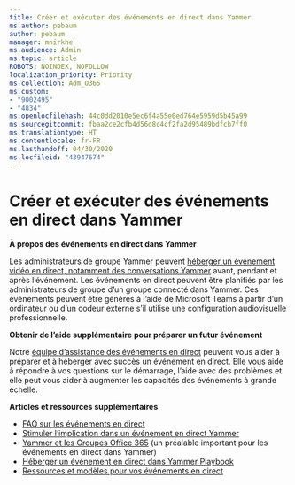 ```yaml
---
title: Créer et exécuter des événements en direct dans Yammer
ms.author: pebaum
author: pebaum
manager: mnirkhe
ms.audience: Admin
ms.topic: article
ROBOTS: NOINDEX, NOFOLLOW
localization_priority: Priority
ms.collection: Adm_O365
ms.custom:
- "9002495"
- "4834"
ms.openlocfilehash: 44c0dd2010e5ec6f4a55e0ed764e5959d5b45a99
ms.sourcegitcommit: fbaa2ce2cfb4d56d8c4cf2fa2d95489bdfcb7ff0
ms.translationtype: HT
ms.contentlocale: fr-FR
ms.lasthandoff: 04/30/2020
ms.locfileid: "43947674"
---
```

# <a name="create-and-run-live-events-in-yammer"></a>Créer et exécuter des événements en direct dans Yammer

**À propos des événements en direct dans Yammer**

Les administrateurs de groupe Yammer peuvent [héberger un événement vidéo en direct, notamment des conversations Yammer](https://docs.microsoft.com/yammer/manage-yammer-groups/yammer-live-events) avant, pendant et après l’événement. Les événements en direct peuvent être planifiés par les administrateurs de groupe d’un groupe connecté dans Yammer. Ces événements peuvent être générés à l’aide de Microsoft Teams à partir d’un ordinateur ou d’un codeur externe s’il utilise une configuration audiovisuelle professionnelle.

**Obtenir de l’aide supplémentaire pour préparer un futur événement**

Notre [équipe d’assistance des événements en direct](https://aka.ms/AA87gbh) peuvent vous aider à préparer et à héberger avec succès un événement en direct. Elle vous aide à répondre à vos questions sur le démarrage, l’aide avec des problèmes et elle peut vous aider à augmenter les capacités des événements à grande échelle.

**Articles et ressources supplémentaires**

- [FAQ sur les événements en direct](https://support.office.com/article/43bbd59d-a734-4c8f-923d-6a239d137d34)
- [Stimuler l’implication dans un événement en direct Yammer](https://support.office.com/article/drive-engagement-in-a-yammer-live-event-c0244ad8-6dcb-419c-add9-2e4a00543412?ui=en-US&rs=en-US&ad=US)
- [Yammer et les Groupes Office 365](https://docs.microsoft.com/yammer/manage-yammer-groups/yammer-and-office-365-groups) (un préalable important pour les événements en direct dans Yammer)
- [Héberger un événement en direct dans Yammer Playbook](https://aka.ms/LiveEventsinYammerplaybook)
- [Ressources et modèles pour vos événements en direct](https://aka.ms/LiveEventYammerTemplates)
